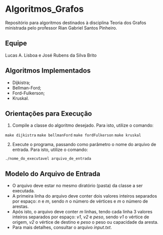 # Algoritmos_Grafos
Repositório para algoritmos destinados à disciplina Teoria dos Grafos ministrada pelo professor Rian Gabriel Santos Pinheiro.

## Equipe
Lucas A. Lisboa e José Rubens da Silva Brito

## Algoritmos Implementados
* Dijkistra;
* Bellman-Ford;
* Ford-Fulkerson;
* Kruskal.

## Orientações para Execução
1. Compile a classe do algoritmo desejado. Para isto, utilize o comando:


  ```make dijkistra```
  ```make bellmanFord```
  ```make fordFulkerson```
  ```make kruskal```
  
  
2. Execute o programa, passando como parâmetro o nome do arquivo de entrada. Para isto, utilize o comando:


  ```./nome_do_executavel arquivo_de_entrada```
  
## Modelo do Arquivo de Entrada
* O arquivo deve estar no mesmo diratório (pasta) da classe a ser executada. 
* A primeira linha do arquivo deve conter dois valores inteiros separados por espaço: _n_ e _m_, sendo _n_ o número de vértices e _m_ o número de arestas. 
* Após isto, o arquivo deve conter _m_ linhas, tendo cada linha 3 valores inteiros separados por espaço: _v1_, _v2_ e _peso_, sendo _v1_ o vértice de origem, _v2_ o vértice de destino e _peso_ o peso ou capacidade da aresta. 
* Para mais detalhes, consultar o arquivo _input.txt_.
